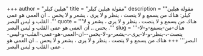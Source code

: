 +++
author = "هيلين كيلر"
title = "مقولة هيلين كيلر"
description = '''مقولة هيلين كيلر: هناك من يسمع و لا ينصت ، ينظر و لا يرى ، يشعر و لا يحس .. ان العمى هو عمى القلب و ليس البصر .'''
quote = '''هناك من يسمع و لا ينصت ، ينظر و لا يرى ، يشعر و لا يحس .. ان العمى هو عمى القلب و ليس البصر .'''
slug = '''هناك-من-يسمع-و-لا-ينصت-،-ينظر-و-لا-يرى-،-يشعر-و-لا-يحس--ان-العمى-هو-عمى-القلب-و-ليس-البصر'''
+++
هناك من يسمع و لا ينصت ، ينظر و لا يرى ، يشعر و لا يحس .. ان العمى هو عمى القلب و ليس البصر .

